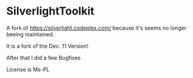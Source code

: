 SilverlightToolkit
==================

A fork of https://silverlight.codeplex.com/ because it's seems no longer beeing maintained.

It is a fork of the Dec. 11 Version!

After that I did a few Bugfixes

License is Ms-PL
